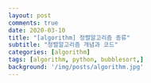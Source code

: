 ```yaml
---
layout: post
comments: true
date: 2020-03-10
title: "[algorithm] 정렬알고리즘 종류"
subtitle: "정렬알고리즘 개념과 코드"
categories: [algorithm]
tags: [algorithm, python, bubblesort,]
background: '/img/posts/algorithm.jpg'
---
```

